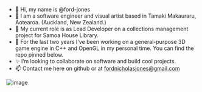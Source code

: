 - 👋 Hi, my name is @ford-jones
- 👀 I am a software engineer and visual artist based in Tamaki Makauraru, Aotearoa. (Auckland, New Zealand.)
- 🌱 My current role is as Lead Developer on a collections management project for Samoa House Library.
- 🎲 For the last two years I've been working on a general-purpose 3D game engine in C++ and OpenGL in my personal time. You can find the repo pinned below.
- ✨ I’m looking to collaborate on software and build cool projects.
- 📫 Contact me here on github or at fordnicholasjones@gmail.com

![image](https://github.com/user-attachments/assets/97c18bef-04bd-4fe1-93d1-d90b63d628a5)
